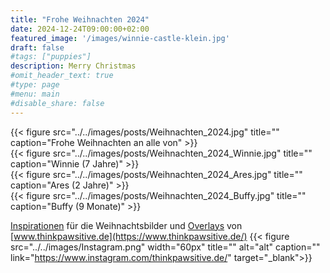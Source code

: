 ```yaml
---
title: "Frohe Weihnachten 2024"
date: 2024-12-24T09:00:00+02:00
featured_image: '/images/winnie-castle-klein.jpg'
draft: false
#tags: ["puppies"]
description: Merry Christmas
#omit_header_text: true
#type: page
#menu: main
#disable_share: false
---
```


{{< figure src="../../images/posts/Weihnachten_2024.jpg" title="" caption="Frohe Weihnachten an alle von" >}}  
{{< figure src="../../images/posts/Weihnachten_2024_Winnie.jpg" title="" caption="Winnie (7 Jahre)" >}}  
{{< figure src="../../images/posts/Weihnachten_2024_Ares.jpg" title="" caption="Ares (2 Jahre)" >}}  
{{< figure src="../../images/posts/Weihnachten_2024_Buffy.jpg" title="" caption="Buffy (9 Monate)" >}}  

[Inspirationen](https://www.youtube.com/watch?v=YYz3xO9WM_A) für die Weihnachtsbilder und [Overlays](https://www.youtube.com/watch?v=cGwAZa8qiJY) von [www.thinkpawsitive.de](https://www.thinkpawsitive.de/) {{< figure src="../../images/Instagram.png" width="60px" title="" alt="alt" caption="" link="https://www.instagram.com/thinkpawsitive.de/" target="_blank">}}
